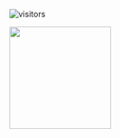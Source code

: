![visitors](https://visitor-badge.glitch.me/badge?page_id=page.id)

<img height="180em" src="https://github-readme-stats.vercel.app/api?username=aubreycorsetti&show_icons=true&hide_border=true&&count_private=true&include_all_commits=true" />

<!---
aubreycorsetti/aubreycorsetti is a ✨ special ✨ repository because its `README.md` (this file) appears on your GitHub profile.
You can click the Preview link to take a look at your changes.
--->
